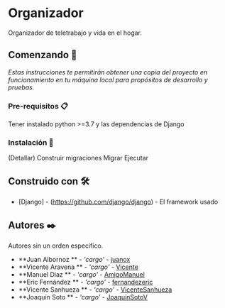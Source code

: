 # Organizador

Organizador de teletrabajo y vida en el hogar.

## Comenzando 🚀
_Estas instrucciones te permitirán obtener una copia del proyecto en funcionamiento en tu máquina local para propósitos de desarrollo y pruebas._

### Pre-requisitos 📋
Tener instalado python >=3.7 y las dependencias de Django 
### Instalación 🔧
(Detallar)
Construir migraciones
Migrar
Ejecutar
## Construido con 🛠️
* [Django] - (https://github.com/django/django) - El framework usado

## Autores ✒️
Autores sin un orden especifico.

* **Juan Albornoz ** - *'cargo'* - [juanox](https://github.com/juanox)
* **Vicente Aravena ** - *'cargo'* - [Vicente](https://github.com/VincentArav)
* **Manuel Diaz ** - *'cargo'* - [AmigoManuel](https://github.com/AmigoManuel)
* **Eric Fernández ** - *'cargo'* - [fernandezeric](https://github.com/fernandezeric)
* **Vicente Sanhueza ** - *'cargo'* - [VicenteSanhueza](https://github.com/VicenteSanhueza)
* **Joaquín Soto ** - *'cargo'* - [JoaquinSotoV](https://github.com/JoaquinSotoV)
